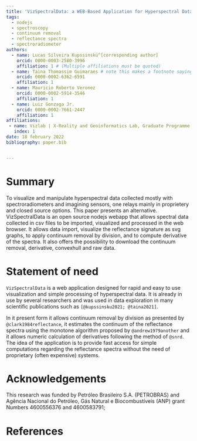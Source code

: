 ```yaml
---
title: 'VizSpectralData: a WEB-Based Application for Hyperspectral Data Visualization'
tags:
  - nodejs
  - spectroscopy
  - continuum removal
  - reflectance spectra
  - spectroradiometer
authors:
  - name: Lucas Silveira Kupssinskü^[corresponding author]
    orcid: 0000-0003-2580-3996
    affiliation: 1 # (Multiple affiliations must be quoted)
  - name: Taina Thomassim Guimaraes # note this makes a footnote saying 'co-first author'
    orcid: 0000-0002-6362-6591
    affiliation: 1
  - name: Mauricio Roberto Veronez
    orcid: 0000-0002-5914-3546
    affiliation: 1
  - name: Luiz Gonzaga Jr.
    orcid: 0000-0002-7661-2447
    affiliation: 1
affiliations:
 - name: Vizlab | X-Reality and Geoinformatics Lab, Graduate Programme in Applied Computing, Unisinos University, São Leopoldo, 93022-750, RS, Brazil
   index: 1
date: 18 february 2022
bibliography: paper.bib


---
```


# Summary

To visualize and manipulate hyperspectral data collected mostly with 
spectroradiometers and imagining sensors, one relays mainly in proprietery 
and closed source options. This paper presents an alternative. VizSpectralData 
is an open source nodejs webapp that allows spectral data collected in 
csv files to be imported, visualized and processed in the web browser. 
It allows data import, visualize the reflectance signature as svg graphs, 
to apply continuum removal by division, and to compute derivative of the 
spectra. It also offers the possibility to download the continuum removal, 
derivative, convexhull and raw data.

# Statement of need

`VizSpectralData` is a web application designed for rapid and easy to use
visualization and simple processing of hyperspectral data. It is already
in use by several researchers and was used in data exploration in many
scientific publications such as `[@kupssinsku2021; @taina2021]`.

In it present form it allows continuum removal by division as presented by
`@clark1984reflectance`, it estimates the continuum of the reflectance
spectra using the monotone algorithm proposed by `@andrew1979another` and
it allows numeric calculation of derivatives following the method of
`@snrd`. The idea of the application is to provide fast access for simple
computations regarding the reflectance spectra without the need of proprietary
(often expensive) systems. 

# Acknowledgements

This research was funded by Petróleo Brasileiro S.A. (PETROBRAS) and Agência Nacional do Petróleo, Gás Natural e Biocombustíveis (ANP) grant Numbers 4600556376 and 4600583791;

# References